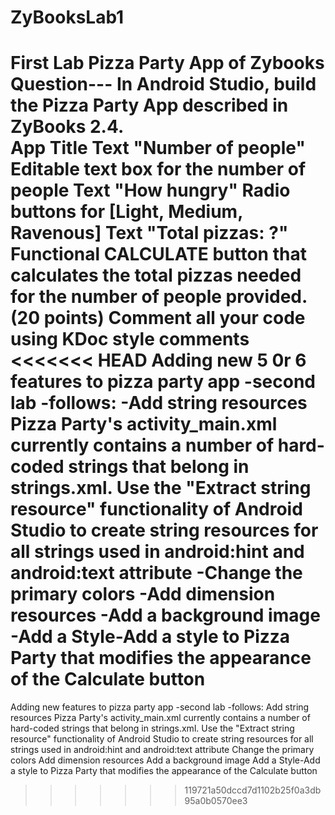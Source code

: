 # ZyBooksLab1
 First Lab Pizza Party App of Zybooks
Question---
In Android Studio, build the Pizza Party App described in ZyBooks 2.4.  
App Title 
Text "Number of people" 
Editable text box for the number of people
Text "How hungry" 
Radio buttons for [Light, Medium, Ravenous] 
Text "Total pizzas: ?" 
Functional CALCULATE button that calculates the total pizzas needed for the number of people provided. (20 points)
Comment all your code using KDoc style comments
<<<<<<< HEAD
 Adding new 5 0r 6 features to pizza party app -second lab -follows: 
 -Add string resources Pizza Party's activity_main.xml currently contains a number of hard-coded strings that belong in strings.xml. 
 Use the "Extract string resource" functionality of Android Studio to create string resources for all strings used in android:hint and android:text attribute 
 -Change the primary colors 
 -Add dimension resources 
 -Add a background image
 -Add a Style-Add a style to Pizza Party that modifies the appearance of the Calculate button
=======
Adding new features to pizza party app -second lab -follows:
Add string resources
Pizza Party's activity_main.xml currently contains a number of hard-coded strings that belong in strings.xml. Use the "Extract string resource" functionality of Android Studio to create string resources for all strings used in android:hint and android:text attribute
Change the primary colors
Add dimension resources
Add a background image
Add a Style-Add a style to Pizza Party that modifies the appearance of the Calculate button
>>>>>>> 119721a50dccd7d1102b25f0a3db95a0b0570ee3
